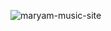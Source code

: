 ![maryam-music-site](https://user-images.githubusercontent.com/72157067/160918549-d311ebf2-9a3b-43bc-b023-9320c410fd25.png)

